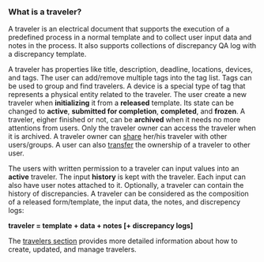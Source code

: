 ### What is a traveler?

A traveler is an electrical document that supports the execution of a predefined
process in a normal template and to collect user input data and notes in the
process. It also supports collections of discrepancy QA log with a discrepancy
template.

A traveler has properties like title, description, deadline, locations, devices,
and tags. The user can add/remove multiple tags into the tag list. Tags can be
used to group and find travelers. A device is a special type of tag that
represents a physical entity related to the traveler. The user create a new
traveler when **initializing** it from a **released** template. Its state can be
changed to **active**, **submitted for completion**, **completed**, and
**frozen**. A traveler, eigher finished or not, can be **archived** when it
needs no more attentions from users. Only the traveler owner can access the
traveler when it is archived. A traveler owner can [share](#ownership) her/his
traveler with other users/groups. A user can also [transfer](#ownership) the
ownership of a traveler to other user.

The users with written permission to a traveler can input values into an
**active** traveler. The input **history** is kept with the traveler. Each input
can also have user notes attached to it. Optionally, a traveler can contain the
history of discrepancies. A traveler can be considered as the composition of a
released form/template, the input data, the notes, and discrepency logs:

**traveler = template + data + notes [+ discrepancy logs]**

The [travelers section](#travelers) provides more detailed information about how
to create, updated, and manage travelers.
